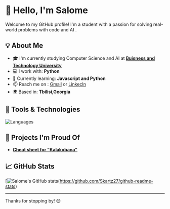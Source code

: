 # 👋 Hello, I'm Salome

Welcome to my GitHub profile! I'm a student with a passion for solving real-world problems with code and AI .

## 💡 About Me

- 🎓 I'm currently studying Computer Science and AI at [**Buisness and Technology University**](https://btu.edu.ge/en/home-english/)
- 💻 I work with: **Python**
- 🌱 Currently learning: **Javascript and Python**
- 📫 Reach me on : [Gmail](qarcivadze.salome6@gmail.com) or [LinkecIn](https://www.linkedin.com/in/salome-kartsivadze-833144346/)
- 🌍 Based in: **Tbilisi,Georgia**

## 🔧 Tools & Technologies

![Languages](https://skillicons.dev/icons?i=python)

## 🧠 Projects I'm Proud Of

- [**Cheat sheet for "Kalakobana"**](https://github.com/Skartz27/-Shpargalka_kalakobanastvis)


## 📈 GitHub Stats

[![Salome's GitHub stats](https://github-readme-stats.vercel.app/api?username=Skartz27&show_icons=true&theme=synthwave)(https://github.com/Skartz27/github-readme-stats)

---

Thanks for stopping by! 😊
